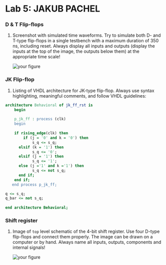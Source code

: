 # Lab 5: JAKUB PACHEL


### D & T Flip-flops

1. Screenshot with simulated time waveforms. Try to simulate both D- and T-type flip-flops in a single testbench with a maximum duration of 350 ns, including reset. Always display all inputs and outputs (display the inputs at the top of the image, the outputs below them) at the appropriate time scale!

   ![your figure]()

### JK Flip-flop

1. Listing of VHDL architecture for JK-type flip-flop. Always use syntax highlighting, meaningful comments, and follow VHDL guidelines:

```vhdl
architecture Behavioral of jk_ff_rst is
    begin
    
    p_jk_ff : process (clk)
    begin
    
    if rising_edge(clk) then
    	if (j = '0' and k = '0') then
        	s_q <= s_q;
      elsif (k = '1') then
        	s_q <= '0';
      elsif (j = '1') then
        	s_q <= '1';
      else (j ='1' and k ='1') then
            s_q <= not s_q;
      end if;
    end if;
   end process p_jk_ff;

q <= s_q;
q_bar <= not s_q;
   
end architecture Behavioral;
```

### Shift register

1. Image of `top` level schematic of the 4-bit shift register. Use four D-type flip-flops and connect them properly. The image can be drawn on a computer or by hand. Always name all inputs, outputs, components and internal signals!

   ![your figure]()
